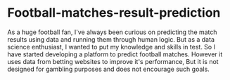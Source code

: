 # Football-matches-result-prediction
As a huge football fan, I've always been curious on predicting the match results using data and running them through human logic. But as a data science enthusiast, I wanted to put my knowledge and skills in test. So I have started developing a platform to predict football matches. 
However it uses data from betting websites to improve it's performance, But it is not designed for gambling purposes and does not encourage such goals.
